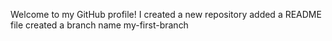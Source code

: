 Welcome to my GitHub profile!
I created a new repository
added a README file
created a branch name my-first-branch
